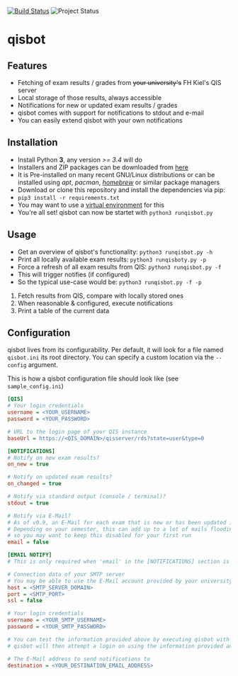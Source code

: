 [![Build Status](https://travis-ci.org/scuroworks/qisbot.svg?branch=develop)](https://travis-ci.org/scuroworks/qisbot)
![Project Status](https://img.shields.io/badge/development-discontinued-red.svg)

# qisbot

## Features
* Fetching of exam results / grades from ~~your university's~~ FH Kiel's QIS server
* Local storage of those results, always accessible
* Notifications for new or updated exam results / grades
 * qisbot comes with support for notifications to stdout and e-mail
 * You can easily extend qisbot with your own notifications

## Installation
* Install Python **3**, any version *>= 3.4* will do
 * Installers and ZIP packages can be downloaded from [here](https://www.python.org/downloads/)
 * It is Pre-installed on many recent GNU/Linux distributions or can be installed using *apt*, *pacman*, *[homebrew](http://brew.sh/)* or similar package managers
* Download or clone this repository and install the dependencies via pip:
 * `pip3 install -r requirements.txt`
 * You may want to use a [virtual environment](https://virtualenv.pypa.io/en/stable/) for this
* You're all set! qisbot can now be startet with `python3 runqisbot.py`

## Usage
* Get an overview of qisbot's functionality: `python3 runqisbot.py -h`
* Print all locally available exam results: `python3 runqisboty.py -p`
* Force a refresh of all exam results from QIS: `python3 runqisbot.py -f`
 * This will trigger notifies (if configured)
* So the typical use-case would be: `python3 runqisbot.py -f -p`
 1. Fetch results from QIS, compare with locally stored ones
 2. When reasonable & configured, execute notifications
 3. Print a table of the current data

## Configuration
qisbot lives from its configurability.
Per default, it will look for a file named `qisbot.ini` its root directory. 
You can specify a custom location via the `--config` argument.

This is how a qisbot configuration file should look like (see `sample_config.ini`)
```ini
[QIS]
# Your login credentials
username = <YOUR_USERNAME>
password = <YOUR_PASSWORD>

# URL to the login page of your QIS instance
baseUrl = https://<QIS_DOMAIN>/qisserver/rds?state=user&type=0

[NOTIFICATIONS]
# Notify on new exam results?
on_new = true

# Notify on updated exam results?
on_changed = true

# Notify via standard output (console / terminal)?
stdout = true

# Notify via E-Mail?
# As of v0.9, an E-Mail for each exam that is new or has been updated is sent.
# Depending on your semester, this can add up to a lot of mails flooding your inbox,
# so you may want to keep this disabled for your first run
email = false

[EMAIL NOTIFY]
# This is only required when 'email' in the [NOTIFICATIONS] section is true!

# Connection data of your SMTP server
# You may be able to use the E-Mail account provided by your university here...
host = <SMTP_SERVER_DOMAIN>
port = <SMTP_PORT>
ssl = false

# Your login credentials
username = <YOUR_SMTP_USERNAME>
password = <YOUR_SMTP_PASSWORD>

# You can test the information provided above by executing qisbot with the '--test-email' flag
# qisbot will then attempt a login on using the information provided and output the result

# The E-Mail address to send notifications to
destination = <YOUR_DESTINATION_EMAIL_ADDRESS>
```
